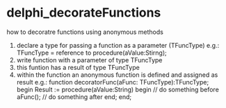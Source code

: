 # delphi_decorateFunctions
how to decoratre functions using anonymous methods

1) declare a type for passing a function as a parameter (TFuncType)
	e.g.: TFuncType = reference to procedure(aValue:Stirng);
2) write function with a  parameter of type TFuncType
3) this funtion has a result of type TFuncType
4) within the function an anonymous function is defined and assigned as result
	e.g.:
    function decoratorFunc(aFunc: TFuncType):TFuncType;
    begin
	Result := procedure(aValue:String)
		begin
		    // do something before
		    aFunc();
		    // do something after
		end;
    end;
